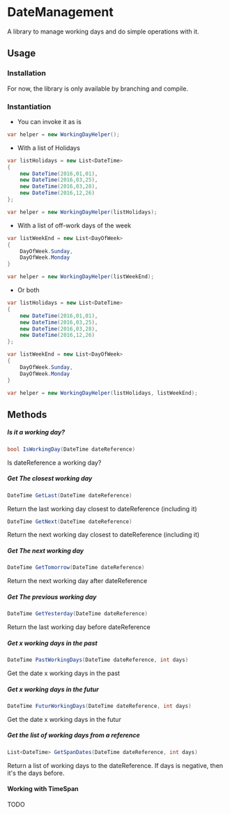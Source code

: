 # DateManagement

A library to manage working days and do simple operations with it.

## Usage

### Installation

For now, the library is only available by branching and compile.

### Instantiation

* You can invoke it as is

```csharp
var helper = new WorkingDayHelper();
```

* With a list of Holidays

```csharp
var listHolidays = new List<DateTime>
{
    new DateTime(2016,01,01),
    new DateTime(2016,03,25),
    new DateTime(2016,03,28),
    new DateTime(2016,12,26)
};

var helper = new WorkingDayHelper(listHolidays);
```

* With a list of off-work days of the week

```csharp
var listWeekEnd = new List<DayOfWeek>
{
    DayOfWeek.Sunday,
    DayOfWeek.Monday
}

var helper = new WorkingDayHelper(listWeekEnd);
```

* Or both
```csharp
var listHolidays = new List<DateTime>
{
    new DateTime(2016,01,01),
    new DateTime(2016,03,25),
    new DateTime(2016,03,28),
    new DateTime(2016,12,26)
};

var listWeekEnd = new List<DayOfWeek>
{
    DayOfWeek.Sunday,
    DayOfWeek.Monday
}

var helper = new WorkingDayHelper(listHolidays, listWeekEnd);
```
## Methods

##### Is it a working day?
```csharp
bool IsWorkingDay(DateTime dateReference)
```
Is dateReference a working day?

##### Get The closest working day

```csharp
DateTime GetLast(DateTime dateReference)
```
Return the last working day closest to dateReference (including it)

```csharp
DateTime GetNext(DateTime dateReference)
```
Return the next working day closest to dateReference (including it)

##### Get The next working day
```csharp
DateTime GetTomorrow(DateTime dateReference)
```
Return the next working day after dateReference

##### Get The previous working day
```csharp
DateTime GetYesterday(DateTime dateReference)
```
Return the last working day before dateReference

##### Get x working days in the past
```csharp
DateTime PastWorkingDays(DateTime dateReference, int days)
```
Get the date x working days in the past

##### Get x working days in the futur
```csharp
DateTime FuturWorkingDays(DateTime dateReference, int days)
```
Get the date x working days in the futur

##### Get the list of working days from a reference
```csharp
List<DateTime> GetSpanDates(DateTime dateReference, int days)
```
Return a list of working days to the dateReference.
If days is negative, then it's the days before.

#### Working with TimeSpan
TODO